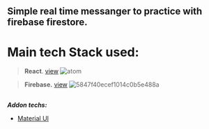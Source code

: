 ## Simple real time messanger to practice with firebase firestore.
# Main tech Stack used:
  > **React**. [view](https://reactjs.org/) ![atom](https://user-images.githubusercontent.com/65970612/191053120-127b5428-8740-4e10-8c90-a54cf3af287c.png)

  > **Firebase.** [view](https://console.firebase.google.com/) ![5847f40ecef1014c0b5e488a](https://user-images.githubusercontent.com/65970612/191054723-3d1b02ab-1f30-4564-abcb-5445a6c544e7.png)

##

   ***Addon techs:***
   - [Material UI](https://mui.com/)
